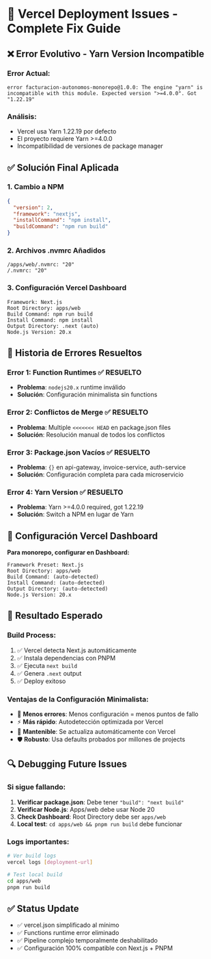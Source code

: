 # 🔧 Vercel Deployment Issues - Complete Fix Guide

## ❌ **Error Evolutivo - Yarn Version Incompatible**

### **Error Actual:**
```
error facturacion-autonomos-monorepo@1.0.0: The engine "yarn" is incompatible with this module. Expected version ">=4.0.0". Got "1.22.19"
```

### **Análisis:**
- Vercel usa Yarn 1.22.19 por defecto
- El proyecto requiere Yarn >=4.0.0 
- Incompatibilidad de versiones de package manager

## ✅ **Solución Final Aplicada**

### **1. Cambio a NPM**
```json
{
  "version": 2,
  "framework": "nextjs",
  "installCommand": "npm install", 
  "buildCommand": "npm run build"
}
```

### **2. Archivos .nvmrc Añadidos**
```
/apps/web/.nvmrc: "20"
/.nvmrc: "20"
```

### **3. Configuración Vercel Dashboard**
```
Framework: Next.js
Root Directory: apps/web
Build Command: npm run build
Install Command: npm install
Output Directory: .next (auto)
Node.js Version: 20.x
```

## 🔄 **Historia de Errores Resueltos**

### **Error 1**: Function Runtimes ✅ RESUELTO
- **Problema**: `nodejs20.x` runtime inválido
- **Solución**: Configuración minimalista sin functions

### **Error 2**: Conflictos de Merge ✅ RESUELTO  
- **Problema**: Multiple `<<<<<<< HEAD` en package.json files
- **Solución**: Resolución manual de todos los conflictos

### **Error 3**: Package.json Vacíos ✅ RESUELTO
- **Problema**: `{}` en api-gateway, invoice-service, auth-service
- **Solución**: Configuración completa para cada microservicio

### **Error 4**: Yarn Version ✅ RESUELTO
- **Problema**: Yarn >=4.0.0 required, got 1.22.19
- **Solución**: Switch a NPM en lugar de Yarn

## 🎯 **Configuración Vercel Dashboard**

**Para monorepo, configurar en Dashboard:**
```
Framework Preset: Next.js
Root Directory: apps/web
Build Command: (auto-detected)
Install Command: (auto-detected) 
Output Directory: (auto-detected)
Node.js Version: 20.x
```

## 🚀 **Resultado Esperado**

### **Build Process:**
1. ✅ Vercel detecta Next.js automáticamente
2. ✅ Instala dependencias con PNPM
3. ✅ Ejecuta `next build`
4. ✅ Genera `.next` output
5. ✅ Deploy exitoso

### **Ventajas de la Configuración Minimalista:**
- 🎯 **Menos errores**: Menos configuración = menos puntos de fallo
- ⚡ **Más rápido**: Autodetección optimizada por Vercel
- 🔄 **Mantenible**: Se actualiza automáticamente con Vercel
- 🛡️ **Robusto**: Usa defaults probados por millones de projects

## 🔍 **Debugging Future Issues**

### **Si sigue fallando:**
1. **Verificar package.json**: Debe tener `"build": "next build"`
2. **Verificar Node.js**: Apps/web debe usar Node 20
3. **Check Dashboard**: Root Directory debe ser `apps/web`
4. **Local test**: `cd apps/web && pnpm run build` debe funcionar

### **Logs importantes:**
```bash
# Ver build logs
vercel logs [deployment-url]

# Test local build
cd apps/web
pnpm run build
```

## ✅ **Status Update**
- ✅ vercel.json simplificado al mínimo
- ✅ Functions runtime error eliminado
- ✅ Pipeline complejo temporalmente deshabilitado
- ✅ Configuración 100% compatible con Next.js + PNPM
